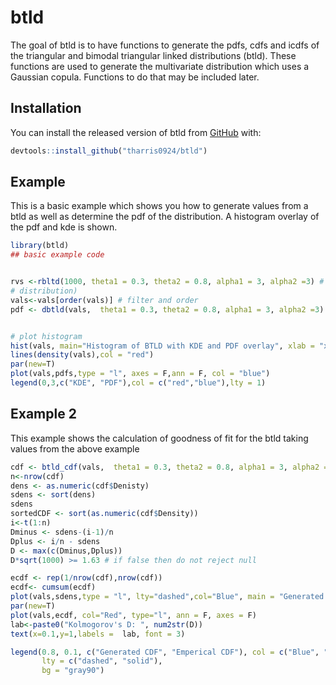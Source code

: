 
# btld

<!-- badges: start -->
<!-- badges: end -->

The goal of btld is to have functions to generate the pdfs, cdfs and icdfs of the triangular and bimodal triangular linked distributions (btld).
These functions are used to generate the multivariate distribution which uses a Gaussian copula. Functions to do that may be included later. 

## Installation

You can install the released version of btld from [GitHub](https://github.com/tharris0924/btld) with:

``` r
devtools::install_github("tharris0924/btld")
```

## Example

This is a basic example which shows you how to generate values from a btld as well as determine the pdf of the distribution. A histogram overlay of the pdf and kde is shown. 

``` r
library(btld)
## basic example code


rvs <-rbltd(1000, theta1 = 0.3, theta2 = 0.8, alpha1 = 3, alpha2 =3) # generate random variables from BTLD
# distribution)
vals<-vals[order(vals)] # filter and order
pdf <- dbtld(vals,  theta1 = 0.3, theta2 = 0.8, alpha1 = 3, alpha2 =3) # determine pdf values


# plot histogram
hist(vals, main="Histogram of BTLD with KDE and PDF overlay", xlab = "x", freq=F, col = "green",breaks = 30)
lines(density(vals),col = "red")
par(new=T)
plot(vals,pdfs,type = "l", axes = F,ann = F, col = "blue")
legend(0,3,c("KDE", "PDF"),col = c("red","blue"),lty = 1)
```
## Example 2

This example shows the calculation of goodness of fit for the btld taking values from the above example
```r
cdf <- btld_cdf(vals,  theta1 = 0.3, theta2 = 0.8, alpha1 = 3, alpha2 =3,input = T)
n<-nrow(cdf)
dens <- as.numeric(cdf$Denisty)
sdens <- sort(dens)
sdens
sortedCDF <- sort(as.numeric(cdf$Density))
i<-t(1:n)
Dminus <- sdens-(i-1)/n
Dplus <- i/n - sdens
D <- max(c(Dminus,Dplus))
D*sqrt(1000) >= 1.63 # if false then do not reject null

ecdf <- rep(1/nrow(cdf),nrow(cdf))
ecdf<- cumsum(ecdf)
plot(vals,sdens,type = "l", lty="dashed",col="Blue", main = "Generated CDF vs Emperical CDF", xlab = "X", ylab="Cumulative Density")
par(new=T)
plot(vals,ecdf, col="Red", type="l", ann = F, axes = F)
lab<-paste0("Kolmogorov's D: ", num2str(D))
text(x=0.1,y=1,labels =  lab, font = 3)

legend(0.8, 0.1, c("Generated CDF", "Emperical CDF"), col = c("Blue", "Red"),
       lty = c("dashed", "solid"),
       bg = "gray90")

```
